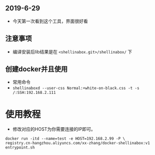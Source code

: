 ## 2019-6-29 
- 今天第一次看到这个工具，界面很好看

## 注意事项
- 编译安装后lib结果是在 `<shellinabox.git>/shellinabox/` 下

## 创建docker并且使用
- 常用命令
- `shellinaboxd --user-css Normal:+white-on-black.css -t -s /:SSH:192.168.2.111`

# 使用教程
- 修改对应的HOST为你需要连接的IP即可。
```
docker run -itd --name=test -e HOST=192.168.2.99 -P \
registry.cn-hangzhou.aliyuncs.com/xx-zhang/docker-shellinabox:v1 entrypoint.sh
```
